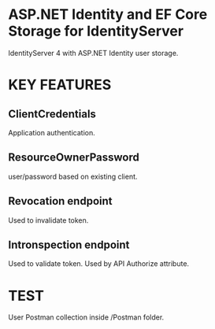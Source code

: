 # ASP.NET Identity and EF Core Storage for IdentityServer

IdentityServer 4 with ASP.NET Identity user storage.

# KEY FEATURES
## ClientCredentials
Application authentication.

## ResourceOwnerPassword
user/password based on existing client.

## Revocation endpoint
Used to invalidate token.

## Intronspection endpoint
Used to validate token. Used by API Authorize attribute.

# TEST
User Postman collection inside /Postman folder.
